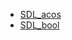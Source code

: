<!-- BEGIN CATEGORY LIST -->
- [SDL_acos](SDL_acos.md)
- [SDL_bool](SDL_bool.md)
<!-- END CATEGORY LIST -->
